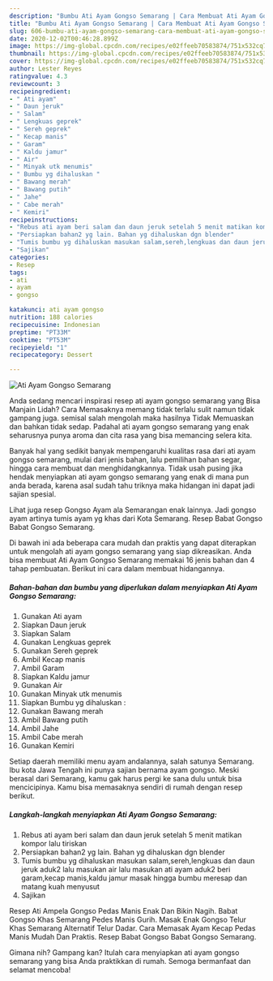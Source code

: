 ```yaml
---
description: "Bumbu Ati Ayam Gongso Semarang | Cara Membuat Ati Ayam Gongso Semarang Yang Menggugah Selera"
title: "Bumbu Ati Ayam Gongso Semarang | Cara Membuat Ati Ayam Gongso Semarang Yang Menggugah Selera"
slug: 606-bumbu-ati-ayam-gongso-semarang-cara-membuat-ati-ayam-gongso-semarang-yang-menggugah-selera
date: 2020-12-02T00:46:28.899Z
image: https://img-global.cpcdn.com/recipes/e02ffeeb70583874/751x532cq70/ati-ayam-gongso-semarang-foto-resep-utama.jpg
thumbnail: https://img-global.cpcdn.com/recipes/e02ffeeb70583874/751x532cq70/ati-ayam-gongso-semarang-foto-resep-utama.jpg
cover: https://img-global.cpcdn.com/recipes/e02ffeeb70583874/751x532cq70/ati-ayam-gongso-semarang-foto-resep-utama.jpg
author: Lester Reyes
ratingvalue: 4.3
reviewcount: 3
recipeingredient:
- " Ati ayam"
- " Daun jeruk"
- " Salam"
- " Lengkuas geprek"
- " Sereh geprek"
- " Kecap manis"
- " Garam"
- " Kaldu jamur"
- " Air"
- " Minyak utk menumis"
- " Bumbu yg dihaluskan "
- " Bawang merah"
- " Bawang putih"
- " Jahe"
- " Cabe merah"
- " Kemiri"
recipeinstructions:
- "Rebus ati ayam beri salam dan daun jeruk setelah 5 menit matikan kompor lalu tiriskan"
- "Persiapkan bahan2 yg lain. Bahan yg dihaluskan dgn blender"
- "Tumis bumbu yg dihaluskan masukan salam,sereh,lengkuas dan daun jeruk aduk2 lalu masukan air lalu masukan ati ayam aduk2 beri garam,kecap manis,kaldu jamur masak hingga bumbu meresap dan matang kuah menyusut"
- "Sajikan"
categories:
- Resep
tags:
- ati
- ayam
- gongso

katakunci: ati ayam gongso 
nutrition: 188 calories
recipecuisine: Indonesian
preptime: "PT33M"
cooktime: "PT53M"
recipeyield: "1"
recipecategory: Dessert

---
```



![Ati Ayam Gongso Semarang](https://img-global.cpcdn.com/recipes/e02ffeeb70583874/751x532cq70/ati-ayam-gongso-semarang-foto-resep-utama.jpg)

Anda sedang mencari inspirasi resep ati ayam gongso semarang yang Bisa Manjain Lidah? Cara Memasaknya memang tidak terlalu sulit namun tidak gampang juga. semisal salah mengolah maka hasilnya Tidak Memuaskan dan bahkan tidak sedap. Padahal ati ayam gongso semarang yang enak seharusnya punya aroma dan cita rasa yang bisa memancing selera kita.

Banyak hal yang sedikit banyak mempengaruhi kualitas rasa dari ati ayam gongso semarang, mulai dari jenis bahan, lalu pemilihan bahan segar, hingga cara membuat dan menghidangkannya. Tidak usah pusing jika hendak menyiapkan ati ayam gongso semarang yang enak di mana pun anda berada, karena asal sudah tahu triknya maka hidangan ini dapat jadi sajian spesial.

Lihat juga resep Gongso Ayam ala Semarangan enak lainnya. Jadi gongso ayam artinya tumis ayam yg khas dari Kota Semarang. Resep Babat Gongso Babat Gongso Semarang.


Di bawah ini ada beberapa cara mudah dan praktis yang dapat diterapkan untuk mengolah ati ayam gongso semarang yang siap dikreasikan. Anda bisa membuat Ati Ayam Gongso Semarang memakai 16 jenis bahan dan 4 tahap pembuatan. Berikut ini cara dalam membuat hidangannya.

<!--inarticleads1-->

##### Bahan-bahan dan bumbu yang diperlukan dalam menyiapkan Ati Ayam Gongso Semarang:

1. Gunakan  Ati ayam
1. Siapkan  Daun jeruk
1. Siapkan  Salam
1. Gunakan  Lengkuas geprek
1. Gunakan  Sereh geprek
1. Ambil  Kecap manis
1. Ambil  Garam
1. Siapkan  Kaldu jamur
1. Gunakan  Air
1. Gunakan  Minyak utk menumis
1. Siapkan  Bumbu yg dihaluskan :
1. Gunakan  Bawang merah
1. Ambil  Bawang putih
1. Ambil  Jahe
1. Ambil  Cabe merah
1. Gunakan  Kemiri


Setiap daerah memiliki menu ayam andalannya, salah satunya Semarang. Ibu kota Jawa Tengah ini punya sajian bernama ayam gongso. Meski berasal dari Semarang, kamu gak harus pergi ke sana dulu untuk bisa mencicipinya. Kamu bisa memasaknya sendiri di rumah dengan resep berikut. 

<!--inarticleads2-->

##### Langkah-langkah menyiapkan Ati Ayam Gongso Semarang:

1. Rebus ati ayam beri salam dan daun jeruk setelah 5 menit matikan kompor lalu tiriskan
1. Persiapkan bahan2 yg lain. Bahan yg dihaluskan dgn blender
1. Tumis bumbu yg dihaluskan masukan salam,sereh,lengkuas dan daun jeruk aduk2 lalu masukan air lalu masukan ati ayam aduk2 beri garam,kecap manis,kaldu jamur masak hingga bumbu meresap dan matang kuah menyusut
1. Sajikan


Resep Ati Ampela Gongso Pedas Manis Enak Dan Bikin Nagih. Babat Gongso Khas Semarang Pedes Manis Gurih. Masak Enak Gongso Telur Khas Semarang Alternatif Telur Dadar. Cara Memasak Ayam Kecap Pedas Manis Mudah Dan Praktis. Resep Babat Gongso Babat Gongso Semarang. 

Gimana nih? Gampang kan? Itulah cara menyiapkan ati ayam gongso semarang yang bisa Anda praktikkan di rumah. Semoga bermanfaat dan selamat mencoba!
